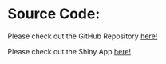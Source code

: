 # Source Code:

Please check out the GitHub Repository [here!](https://github.com/kclt/DataViz_Project)

Please check out the Shiny App [here!](https://kclt.shinyapps.io/climate_warming/)
